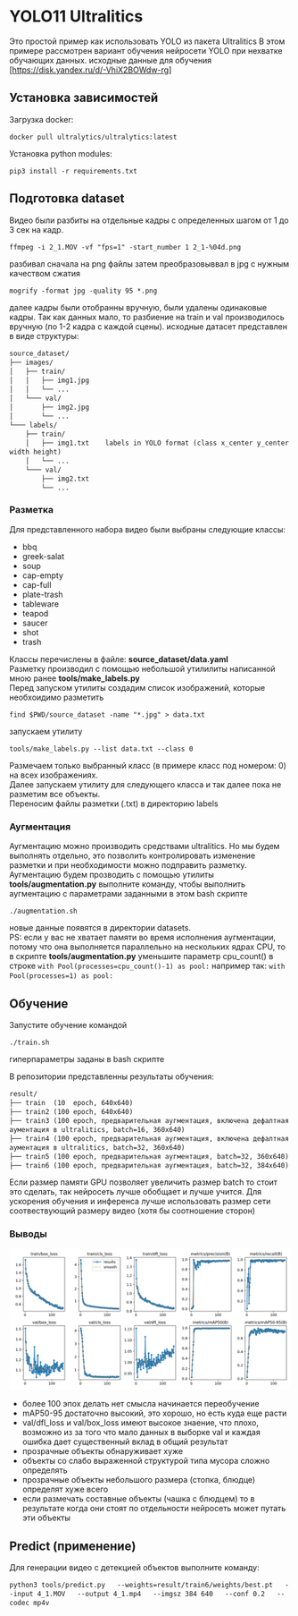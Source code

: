 # YOLO11 Ultralitics
Это простой пример как использовать YOLO из пакета Ultralitics
В этом примере рассмотрен вариант обучения нейросети YOLO при нехватке обучающих данных.
исходные данные для обучения [https://disk.yandex.ru/d/-VhiX2BOWdw-rg]

## Установка зависимостей
Загрузка docker:
```
docker pull ultralytics/ultralytics:latest
```
Установка python modules:
```
pip3 install -r requirements.txt
```

## Подготовка dataset
Видео были разбиты на отдельные кадры с определенных шагом от 1 до 3 сек на кадр.

```
ffmpeg -i 2_1.MOV -vf "fps=1" -start_number 1 2_1-%04d.png
```
разбивал сначала на png файлы
затем преобразовыввал в jpg с нужным качеством сжатия
```
mogrify -format jpg -quality 95 *.png
```

далее кадры были отобранны вручную, были удалены одинаковые кадры.
Так как данных мало, то разбиение на train и val производилось вручную (по 1-2 кадра с каждой сцены).
исходные датасет представлен в виде структуры:</br>
```
source_dataset/
├── images/
│   ├── train/
│   │   ├── img1.jpg
│   │   └── ...
│   └─── val/
│       ├── img2.jpg
│       └── ...
└─── labels/
    ├── train/
    │   ├── img1.txt    labels in YOLO format (class x_center y_center width height)
    │   └── ...
    └─── val/
        ├── img2.txt
        └── ...
```

### Разметка
Для представленного набора видео были выбраны следующие классы:
  - bbq
  - greek-salat
  - soup
  - cap-empty
  - cap-full
  - plate-trash
  - tableware
  - teapod
  - saucer
  - shot
  - trash

Классы перечислены в файле: **source_dataset/data.yaml** </br>
Разметку производил с помощью небольшой утилилиты написанной мною ранее **tools/make_labels.py**</br>
Перед запуском утилиты создадим список изображений, которые необхоидимо разметить
```
find $PWD/source_dataset -name "*.jpg" > data.txt
```
запускаем утилиту
```
tools/make_labels.py --list data.txt --class 0
```
Размечаем только выбранный класс (в примере класс под номером: 0) на всех изображениях.</br>
Далее запускаем утилиту для следующего класса и так далее пока не разметим все объекты.</br>
Переносим файлы разметки (.txt) в директорию labels</br>

### Аугментация
Аугментацию можно производить средствами ultralitics.
Но мы будем выполнять отдельно, это позволить контролировать изменение разметки и при необходимости можно подправить разметку.
Аугментацию будем прозводить с помощью утилиты **tools/augmentation.py**
выполните команду, чтобы выполнить аугментацию с параметрами заданными в этом bash скрипте
```
./augmentation.sh
```
новые данные появятся в директории datasets.</br>
PS: если у вас не хватает памяти во время исполнения аугментации, потому что она выполняется параллельно на нескольких ядрах CPU, то в скрипте **tools/augmentation.py** уменьшите параметр cpu_count() в строке ```with Pool(processes=cpu_count()-1) as pool:``` например так: ```with Pool(processes=1) as pool:```


## Обучение
Запустите обучение командой 
```
./train.sh
```
гиперпараметры заданы в bash скрипте

В репозитории представленны результаты обучения:</br>
```
result/
├── train  (10  epoch, 640x640)
├── train2 (100 epoch, 640x640)
├── train3 (100 epoch, предварительная аугментация, включена дефалтная аументация в ultralitics, batch=16, 360x640)
├── train4 (100 epoch, предварительная аугментация, включена дефалтная аументация в ultralitics, batch=32, 360x640)
├── train5 (100 epoch, предварительная аугментация, batch=32, 360x640)
├── train6 (100 epoch, предварительная аугментация, batch=32, 384x640)
```
Если размер памяти GPU позволяет увеличить размер batch то стоит это сделать, так нейросеть лучше обобщает и лучше учится.
Для ускорения обучения и инференса лучше использовать размер сети соотвествующий размеру видео (хотя бы соотношение сторон)


### Выводы
![loss](result/train7/results.png)
* более 100 эпох делать нет смысла начинается переобучение 
* mAP50-95 достаточно высокий, это хорошо, но есть куда еще расти
* val/dfl_loss и val/box_loss имеют высокое знаение, что плохо, возможно из за того что мало данных в выборке val и каждая ошибка дает существенный вклад в общий результат
* прозрачные объекты обнаруживает хуже
* объекты со слабо выраженной структурой типа мусора сложно определять
* прозрачные объекты небольшого размера (стопка, блюдце) определят хуже всего
* если размечать составные объекты (чашка с блюдцем) то в результате когда они стоят по отдельности нейросеть может путать эти объекты

## Predict (применение)
Для генерации видео с детекцией объектов выполните команду:
```
python3 tools/predict.py   --weights=result/train6/weights/best.pt   --input 4_1.MOV   --output 4_1.mp4   --imgsz 384 640   --conf 0.2   --codec mp4v
```



